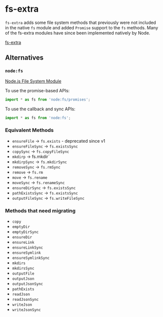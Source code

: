 # fs-extra

`fs-extra` adds some file system methods that previously were not included in the native `fs` module and added `Promise` support to the `fs` methods.
Many of the fs-extra modules have since been implemented natively by Node.

[fs-extra](https://github.com/jprichardson/node-fs-extra)

## Alternatives

### `node:fs`

[Node.js File System Module](https://nodejs.org/docs/latest/api/fs.html)

To use the promise-based APIs:

```js
import * as fs from 'node:fs/promises';
```

To use the callback and sync APIs:

```js
import * as fs from 'node:fs';
```

### Equivalent Methods

- `ensureFile` -> `fs.exists` - deprecated since v1
- `ensureFileSync` -> `fs.existsSync`
- `copySync` -> `fs.copyFileSync`
- `mkdirp` -> fs.mkdir`
- `mkdirpSync` -> `fs.mkdirSync`
- `removeSync` -> `fs.rmSync`
- `remove` -> `fs.rm`
- `move` -> `fs.rename`
- `moveSync` -> `fs.renameSync`
- `ensureDirSync` -> `fs.existsSync`
- `pathExistsSync` -> `fs.existsSync`
- `outputFileSync` -> `fs.writeFileSync`

### Methods that need migrating

- `copy`
- `emptyDir`
- `emptyDirSync`
- `ensureDir`
- `ensureLink`
- `ensureLinkSync`
- `ensureSymlink`
- `ensureSymlinkSync`
- `mkdirs`
- `mkdirsSync`
- `outputFile`
- `outputJson`
- `outputJsonSync`
- `pathExists`
- `readJson`
- `readJsonSync`
- `writeJson`
- `writeJsonSync`
